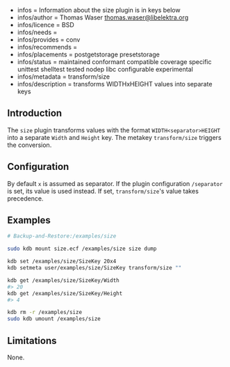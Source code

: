 - infos = Information about the size plugin is in keys below
- infos/author = Thomas Waser <thomas.waser@libelektra.org>
- infos/licence = BSD
- infos/needs =
- infos/provides = conv
- infos/recommends =
- infos/placements = postgetstorage presetstorage
- infos/status = maintained conformant compatible coverage specific unittest shelltest tested nodep libc configurable experimental
- infos/metadata = transform/size
- infos/description = transforms WIDTHxHEIGHT values into separate keys

## Introduction

The `size` plugin transforms values with the format `WIDTH<separator>HEIGHT` into a separate `Width` and `Height` key. The metakey `transform/size` triggers the conversion.

## Configuration

By default `x` is assumed as separator. If the plugin configuration `/separator` is set, its value is used instead. If set, `transform/size`'s value takes precedence.

## Examples

```sh
# Backup-and-Restore:/examples/size

sudo kdb mount size.ecf /examples/size size dump

kdb set /examples/size/SizeKey 20x4
kdb setmeta user/examples/size/SizeKey transform/size ""

kdb get /examples/size/SizeKey/Width
#> 20
kdb get /examples/size/SizeKey/Height
#> 4

kdb rm -r /examples/size
sudo kdb umount /examples/size
```

## Limitations

None.
